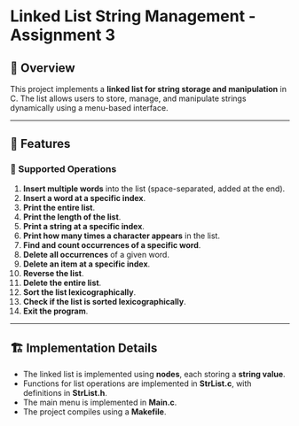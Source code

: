 # Linked List String Management - Assignment 3

## 📜 Overview
This project implements a **linked list for string storage and manipulation** in C. The list allows users to store, manage, and manipulate strings dynamically using a menu-based interface.

---

## 🔹 Features
### **📝 Supported Operations**
1. **Insert multiple words** into the list (space-separated, added at the end).
2. **Insert a word at a specific index**.
3. **Print the entire list**.
4. **Print the length of the list**.
5. **Print a string at a specific index**.
6. **Print how many times a character appears** in the list.
7. **Find and count occurrences of a specific word**.
8. **Delete all occurrences** of a given word.
9. **Delete an item at a specific index**.
10. **Reverse the list**.
11. **Delete the entire list**.
12. **Sort the list lexicographically**.
13. **Check if the list is sorted lexicographically**.
14. **Exit the program**.

---

## 🏗 Implementation Details
- The linked list is implemented using **nodes**, each storing a **string value**.
- Functions for list operations are implemented in **StrList.c**, with definitions in **StrList.h**.
- The main menu is implemented in **Main.c**.
- The project compiles using a **Makefile**.



